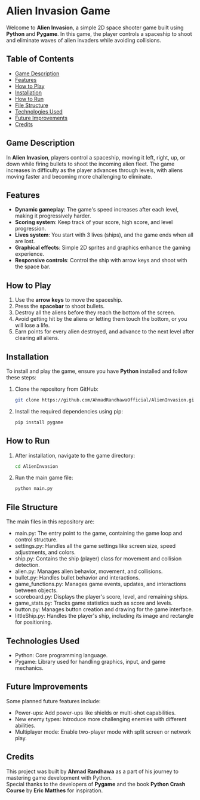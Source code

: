 # Alien Invasion Game

Welcome to **Alien Invasion**, a simple 2D space shooter game built using **Python** and **Pygame**. In this game, the player controls a spaceship to shoot and eliminate waves of alien invaders while avoiding collisions.

## Table of Contents
- [Game Description](#game-description)
- [Features](#features)
- [How to Play](#how-to-play)
- [Installation](#installation)
- [How to Run](#how-to-run)
- [File Structure](#file-structure)
- [Technologies Used](#technologies-used)
- [Future Improvements](#future-improvements)
- [Credits](#credits)

## Game Description

In **Alien Invasion**, players control a spaceship, moving it left, right, up, or down while firing bullets to shoot the incoming alien fleet. The game increases in difficulty as the player advances through levels, with aliens moving faster and becoming more challenging to eliminate.

## Features

- **Dynamic gameplay**: The game's speed increases after each level, making it progressively harder.
- **Scoring system**: Keep track of your score, high score, and level progression.
- **Lives system**: You start with 3 lives (ships), and the game ends when all are lost.
- **Graphical effects**: Simple 2D sprites and graphics enhance the gaming experience.
- **Responsive controls**: Control the ship with arrow keys and shoot with the space bar.

## How to Play

1. Use the **arrow keys** to move the spaceship.
2. Press the **spacebar** to shoot bullets.
3. Destroy all the aliens before they reach the bottom of the screen.
4. Avoid getting hit by the aliens or letting them touch the bottom, or you will lose a life.
5. Earn points for every alien destroyed, and advance to the next level after clearing all aliens.

## Installation

To install and play the game, ensure you have **Python** installed and follow these steps:

1. Clone the repository from GitHub:

   ```bash
   git clone https://github.com/AhmadRandhawaOfficial/AlienInvasion.git
   
2. Install the required dependencies using pip:
   ````bash
   pip install pygame
   
## How to Run
1. After installation, navigate to the game directory:

   ```bash
   cd AlienInvasion

2. Run the main game file:
   ````bash
   python main.py
## File Structure
The main files in this repository are:

- main.py: The entry point to the game, containing the game loop and control structure.
- settings.py: Handles all the game settings like screen size, speed adjustments, and colors.
- ship.py: Contains the ship (player) class for movement and collision detection.
- alien.py: Manages alien behavior, movement, and collisions.
- bullet.py: Handles bullet behavior and interactions.
- game_functions.py: Manages game events, updates, and interactions between objects.
- scoreboard.py: Displays the player's score, level, and remaining ships.
- game_stats.py: Tracks game statistics such as score and levels.
- button.py: Manages button creation and drawing for the game interface.
- littleShip.py: Handles the player's ship, including its image and rectangle for positioning.

## Technologies Used

- Python: Core programming language.
- Pygame: Library used for handling graphics, input, and game mechanics.

## Future Improvements
Some planned future features include:

- Power-ups: Add power-ups like shields or multi-shot capabilities.
- New enemy types: Introduce more challenging enemies with different abilities.
- Multiplayer mode: Enable two-player mode with split screen or network play.

## Credits
This project was built by **Ahmad Randhawa** as a part of his journey to 
mastering game development with Python. <br>
Special thanks to the developers
of **Pygame** and the book **Python Crash Course** by **Eric Matthes** for inspiration.
